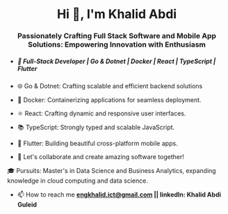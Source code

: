 <h1 align="center">Hi 👋, I'm Khalid Abdi</h1>
<h3 align="center">Passionately Crafting Full Stack Software and Mobile App Solutions: Empowering Innovation with Enthusiasm</h3>

- <h5> 🚀 Full-Stack Developer | Go & Dotnet | Docker | React | TypeScript | Flutter </h5>
  
- 🌐 Go & Dotnet: Crafting scalable and efficient backend solutions

  
- 🐳 Docker: Containerizing applications for seamless deployment.
  
- ⚛️ React: Crafting dynamic and responsive user interfaces.
  
- 📚 TypeScript: Strongly typed and scalable JavaScript.
  
- 📱 Flutter: Building beautiful cross-platform mobile apps.

- 🌟 Let's collaborate and create amazing software together!

🎓 Pursuits: Master's in Data Science and Business Analytics, expanding knowledge in cloud computing and data science.

- 📫 How to reach me **engkhalid.ict@gmail.com || linkedIn: Khalid Abdi Guleid**

